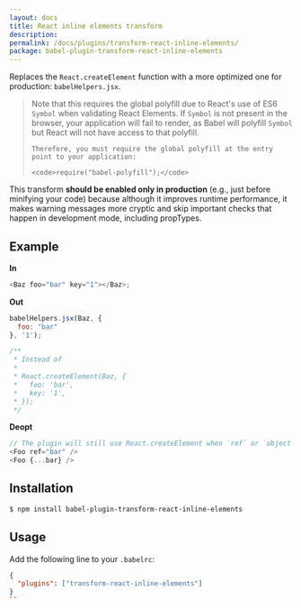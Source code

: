 ```yaml
---
layout: docs
title: React inline elements transform
description:
permalink: /docs/plugins/transform-react-inline-elements/
package: babel-plugin-transform-react-inline-elements
---
```


Replaces the `React.createElement` function with a more optimized one for production: `babelHelpers.jsx`.

<blockquote class="babel-callout babel-callout-info">
  <p>
    Note that this requires the global polyfill due to React's use of ES6 <code>Symbol</code> when validating React Elements.
    If <code>Symbol</code> is not present in the browser, your application will fail to render, as Babel will polyfill <code>Symbol</code>
    but React will not have access to that polyfill.

    Therefore, you must require the global polyfill at the entry point to your application:

    <code>require("babel-polyfill");</code>
  </p>
</blockquote>

This transform **should be enabled only in production** (e.g., just before minifying your code) because although it improves runtime performance, it makes warning messages more cryptic and skip important checks that happen in development mode, including propTypes.

## Example

**In**

```javascript
<Baz foo="bar" key="1"></Baz>;
```

**Out**

```javascript
babelHelpers.jsx(Baz, {
  foo: "bar"
}, '1');

/**
 * Instead of
 *
 * React.createElement(Baz, {
 *   foo: 'bar',
 *   key: '1',
 * });
 */
```

**Deopt**

```js
// The plugin will still use React.createElement when `ref` or `object rest spread` is used
<Foo ref="bar" />
<Foo {...bar} />
```

## Installation

```sh
$ npm install babel-plugin-transform-react-inline-elements
```

## Usage

Add the following line to your `.babelrc`:

```json
{
  "plugins": ["transform-react-inline-elements"]
}
``
